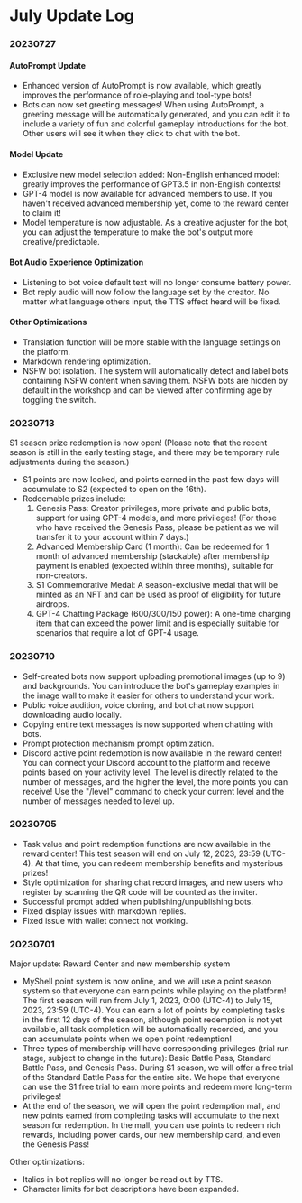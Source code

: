 # July Update Log

### 20230727

#### AutoPrompt Update

* Enhanced version of AutoPrompt is now available, which greatly improves the performance of role-playing and tool-type bots! 
* Bots can now set greeting messages! When using AutoPrompt, a greeting message will be automatically generated, and you can edit it to include a variety of fun and colorful gameplay introductions for the bot. Other users will see it when they click to chat with the bot.

#### Model Update

* Exclusive new model selection added: Non-English enhanced model: greatly improves the performance of GPT3.5 in non-English contexts! 
* GPT-4 model is now available for advanced members to use. If you haven't received advanced membership yet, come to the reward center to claim it! 
* Model temperature is now adjustable. As a creative adjuster for the bot, you can adjust the temperature to make the bot's output more creative/predictable.

#### Bot Audio Experience Optimization

* Listening to bot voice default text will no longer consume battery power. 
* Bot reply audio will now follow the language set by the creator. No matter what language others input, the TTS effect heard will be fixed.

#### Other Optimizations

* Translation function will be more stable with the language settings on the platform. 
* Markdown rendering optimization. 
* NSFW bot isolation. The system will automatically detect and label bots containing NSFW content when saving them. NSFW bots are hidden by default in the workshop and can be viewed after confirming age by toggling the switch.

### 20230713

S1 season prize redemption is now open! (Please note that the recent season is still in the early testing stage, and there may be temporary rule adjustments during the season.)

* S1 points are now locked, and points earned in the past few days will accumulate to S2 (expected to open on the 16th). 
* Redeemable prizes include: 
  1. Genesis Pass: Creator privileges, more private and public bots, support for using GPT-4 models, and more privileges! (For those who have received the Genesis Pass, please be patient as we will transfer it to your account within 7 days.) 
  2. Advanced Membership Card (1 month): Can be redeemed for 1 month of advanced membership (stackable) after membership payment is enabled (expected within three months), suitable for non-creators. 
  3. S1 Commemorative Medal: A season-exclusive medal that will be minted as an NFT and can be used as proof of eligibility for future airdrops. 
  4. GPT-4 Chatting Package (600/300/150 power): A one-time charging item that can exceed the power limit and is especially suitable for scenarios that require a lot of GPT-4 usage.

### 20230710

* Self-created bots now support uploading promotional images (up to 9) and backgrounds. You can introduce the bot's gameplay examples in the image wall to make it easier for others to understand your work. 
* Public voice audition, voice cloning, and bot chat now support downloading audio locally. 
* Copying entire text messages is now supported when chatting with bots. 
* Prompt protection mechanism prompt optimization. 
* Discord active point redemption is now available in the reward center! You can connect your Discord account to the platform and receive points based on your activity level. The level is directly related to the number of messages, and the higher the level, the more points you can receive! Use the "/level" command to check your current level and the number of messages needed to level up.

### 20230705

* Task value and point redemption functions are now available in the reward center! This test season will end on July 12, 2023, 23:59 (UTC-4). At that time, you can redeem membership benefits and mysterious prizes! 
* Style optimization for sharing chat record images, and new users who register by scanning the QR code will be counted as the inviter. 
* Successful prompt added when publishing/unpublishing bots. 
* Fixed display issues with markdown replies. 
* Fixed issue with wallet connect not working.

### 20230701

Major update: Reward Center and new membership system

* MyShell point system is now online, and we will use a point season system so that everyone can earn points while playing on the platform! The first season will run from July 1, 2023, 0:00 (UTC-4) to July 15, 2023, 23:59 (UTC-4). You can earn a lot of points by completing tasks in the first 12 days of the season, although point redemption is not yet available, all task completion will be automatically recorded, and you can accumulate points when we open point redemption! 
* Three types of membership will have corresponding privileges (trial run stage, subject to change in the future): Basic Battle Pass, Standard Battle Pass, and Genesis Pass. During S1 season, we will offer a free trial of the Standard Battle Pass for the entire site. We hope that everyone can use the S1 free trial to earn more points and redeem more long-term privileges! 
* At the end of the season, we will open the point redemption mall, and new points earned from completing tasks will accumulate to the next season for redemption. In the mall, you can use points to redeem rich rewards, including power cards, our new membership card, and even the Genesis Pass!

Other optimizations:

* Italics in bot replies will no longer be read out by TTS. 
* Character limits for bot descriptions have been expanded.